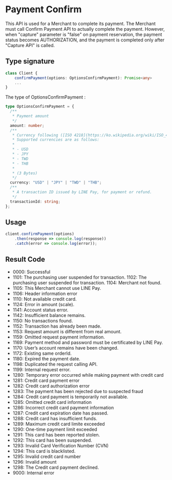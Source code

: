 # Payment Confirm

This API is used for a Merchant to complete its payment. The Merchant must call Confirm Payment API to actually complete the payment. However, when "capture" parameter is "false" on payment reservation, the payment status becomes AUTHORIZATION, and the payment is completed only after "Capture API" is called.

## Type signature

```typescript
class Client {
    confirmPayment(options: OptionsConfirmPayment): Promise<any>
    ...
}
```

The type of OptionsConfirmPayment :
```typescript
type OptionsConfirmPayment = {
  /**
   * Payment amount
   */
  amount: number;
  /**
   * Currency following ([ISO 4218](https://ko.wikipedia.org/wiki/ISO_4217))
   * Supported currencies are as follows:
   *
   * - USD
   * - JPY
   * - TWD
   * - THB
   *
   * (3 Bytes)
   */
  currency: "USD" | "JPY" | "TWD" | "THB";
  /**
   * A transaction ID issued by LINE Pay, for payment or refund.
   */
  transactionId: string;
};
```

## Usage

```js
client.confirmPayment(options)
    .then(response => console.log(response))
    .catch(error => console.log(error));
```

## Result Code

* 0000: Successful
* 1101: The purchasing user suspended for transaction. 1102: The purchasing user suspended for transaction. 1104: Merchant not found.
* 1105: This Merchant cannot use LINE Pay.
* 1106: Header information error
* 1110: Not available credit card.
* 1124: Error in amount (scale).
* 1141: Account status error.
* 1142: Insufficient balance remains.
* 1150: No transactions found.
* 1152: Transaction has already been made.
* 1153: Request amount is different from real amount.
* 1159: Omitted request payment information.
* 1169: Payment method and password must be certificated by LINE Pay.
* 1170: User’s account remains have been changed.
* 1172: Existing same orderId.
* 1180: Expired the payment date.
* 1198: Duplicated the request calling API.
* 1199: Internal request error.
* 1280: Temporary error occurred while making payment with credit card
* 1281: Credit card payment error
* 1282: Credit card authorization error
* 1283: The payment has been rejected due to suspected fraud
* 1284: Credit card payment is temporarily not available.
* 1285: Omitted credit card information
* 1286: Incorrect credit card payment information
* 1287: Credit card expiration date has passed.
* 1288: Credit card has insufficient funds.
* 1289: Maximum credit card limite exceeded
* 1290: One-time payment limit exceeded
* 1291: This card has been reported stolen.
* 1292: This card has been suspended.
* 1293: Invalid Card Verification Number (CVN)
* 1294: This card is blacklisted.
* 1295: Invalid credit card number
* 1296: Invalid amount
* 1298: The Credit card payment declined.
* 9000: Internal error
